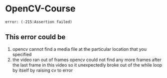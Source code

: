 # OpenCV-Course
```error: (-215:Assertion failed)```
 ## This error could be 
 1. opencv cannot find a media file at the particular location that you specified 
2. the video ran out of frames opencv could not find any more frames after the last frame in this video so it unexpectedly broke out of the while loop by itself by raising cv to error
